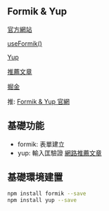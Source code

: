 ## Formik & Yup

[官方網站](https://formik.org/)

[useFormik()](https://formik.org/docs/api/useFormik)

[Yup](https://formik.org/docs/tutorial#schema-validation-with-yup)

[推薦文章](https://www.smashingmagazine.com/2020/10/react-validation-formik-yup/)

[掘金](https://juejin.cn/post/6844903776105529351)

推: [Formik & Yup 官網](https://formik.org/docs/tutorial#schema-validation-with-yup)

## 基礎功能

- formik: 表單建立
- yup: 輸入匡驗證 [網路推薦文章](https://zhuanlan.zhihu.com/p/259289185)

## 基礎環境建置

```bash
npm install formik --save
npm install yup --save
```
